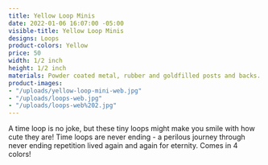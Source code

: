 ```yaml
---
title: Yellow Loop Minis
date: 2022-01-06 16:07:00 -05:00
visible-title: Yellow Loop Minis
designs: Loops
product-colors: Yellow
price: 50
width: 1/2 inch
height: 1/2 inch
materials: Powder coated metal, rubber and goldfilled posts and backs.
product-images:
- "/uploads/yellow-loop-mini-web.jpg"
- "/uploads/loops-web.jpg"
- "/uploads/loops-web%202.jpg"
---
```


A time loop is no joke, but these tiny loops might make you smile with how cute they are! Time loops are never ending - a perilous journey through never ending repetition lived again and again for eternity. Comes in 4 colors!
